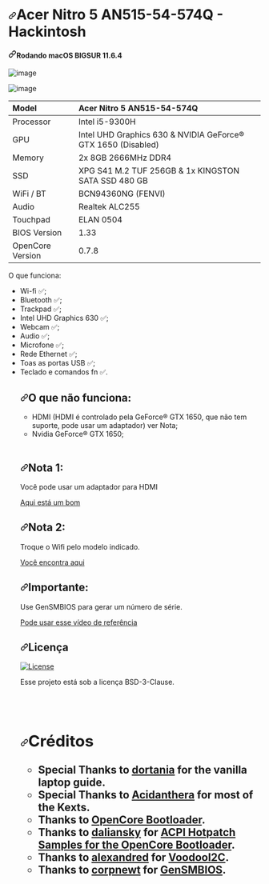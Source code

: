 

<h1 dir="auto"><a id="user-content-acer-nitro-5-an515-54-hackintosh" class="anchor" aria-hidden="true" href="#acer-nitro-5-an515-54-hackintosh"><svg class="octicon octicon-link" viewBox="0 0 16 16" version="1.1" width="16" height="16" aria-hidden="true"><path fill-rule="evenodd" d="M7.775 3.275a.75.75 0 001.06 1.06l1.25-1.25a2 2 0 112.83 2.83l-2.5 2.5a2 2 0 01-2.83 0 .75.75 0 00-1.06 1.06 3.5 3.5 0 004.95 0l2.5-2.5a3.5 3.5 0 00-4.95-4.95l-1.25 1.25zm-4.69 9.64a2 2 0 010-2.83l2.5-2.5a2 2 0 012.83 0 .75.75 0 001.06-1.06 3.5 3.5 0 00-4.95 0l-2.5 2.5a3.5 3.5 0 004.95 4.95l1.25-1.25a.75.75 0 00-1.06-1.06l-1.25 1.25a2 2 0 01-2.83 0z"></path></svg></a>Acer Nitro 5 AN515-54-574Q - Hackintosh</h1>

<h4 dir="auto"><a id="user-content-running-macos-monterey-1201" class="anchor" aria-hidden="true" href="#running-macos-monterey-1201"><svg class="octicon octicon-link" viewBox="0 0 16 16" version="1.1" width="16" height="16" aria-hidden="true"><path fill-rule="evenodd" d="M7.775 3.275a.75.75 0 001.06 1.06l1.25-1.25a2 2 0 112.83 2.83l-2.5 2.5a2 2 0 01-2.83 0 .75.75 0 00-1.06 1.06 3.5 3.5 0 004.95 0l2.5-2.5a3.5 3.5 0 00-4.95-4.95l-1.25 1.25zm-4.69 9.64a2 2 0 010-2.83l2.5-2.5a2 2 0 012.83 0 .75.75 0 001.06-1.06 3.5 3.5 0 00-4.95 0l-2.5 2.5a3.5 3.5 0 004.95 4.95l1.25-1.25a.75.75 0 00-1.06-1.06l-1.25 1.25a2 2 0 01-2.83 0z"></path></svg></a>Rodando macOS BIGSUR 11.6.4</h4>

![image](https://user-images.githubusercontent.com/100491103/155861116-acf99cd9-de80-401c-babf-6112921073de.jpg)

![image](https://user-images.githubusercontent.com/100491103/155904432-c92d2f7d-3070-4745-9672-e50a0a7b9c2e.jpg)


<table>

<tr>
<th align="left">Model</th>
<th align="left">Acer Nitro 5 AN515-54-574Q</th>
</tr>
</thead>
<tbody>
<tr>
<td align="left">Processor</td>
<td align="left">Intel i5-9300H</td>
</tr>
<tr>
<td align="left">GPU</td>
<td align="left">Intel UHD Graphics 630 &amp; NVIDIA GeForce® GTX 1650 (Disabled)</td>
</tr>
<tr>
<td align="left">Memory</td>
<td align="left">2x 8GB 2666MHz DDR4</td>
</tr>
<tr>
<td align="left">SSD</td>
<td align="left">XPG S41 M.2 TUF 256GB &amp; 1x KINGSTON SATA SSD 480 GB</td>
</tr>
<tr>
<td align="left">WiFi / BT</td>
<td align="left">BCN94360NG (FENVI)</td>
</tr>
<tr>
<td align="left">Audio</td>
<td align="left">Realtek ALC255</td>
</tr>
<tr>
<td align="left">Touchpad</td>
<td align="left">ELAN 0504</td>
</tr>
<tr>
<td align="left">BIOS Version</td>
<td align="left">1.33</td>
</tr>
<tr>
<td align="left">OpenCore Version</td>
<td align="left">0.7.8</td>
</tr>
</tbody>
</table>

</a>O que funciona:</h2>
<ul dir="auto">
<li>Wi-fi <g-emoji class="g-emoji" alias="white_check_mark" fallback-src="https://github.githubassets.com/images/icons/emoji/unicode/2705.png">✅</g-emoji>;</li>
<li>Bluetooth <g-emoji class="g-emoji" alias="white_check_mark" fallback-src="https://github.githubassets.com/images/icons/emoji/unicode/2705.png">✅</g-emoji>;</li>
<li>Trackpad <g-emoji class="g-emoji" alias="white_check_mark" fallback-src="https://github.githubassets.com/images/icons/emoji/unicode/2705.png">✅</g-emoji>;</li>
<li>Intel UHD Graphics 630 <g-emoji class="g-emoji" alias="white_check_mark" fallback-src="https://github.githubassets.com/images/icons/emoji/unicode/2705.png">✅</g-emoji>;</li>
<li>Webcam <g-emoji class="g-emoji" alias="white_check_mark" fallback-src="https://github.githubassets.com/images/icons/emoji/unicode/2705.png">✅</g-emoji>;</li>
<li>Audio <g-emoji class="g-emoji" alias="white_check_mark" fallback-src="https://github.githubassets.com/images/icons/emoji/unicode/2705.png">✅</g-emoji>;</li>
<li>Microfone <g-emoji class="g-emoji" alias="white_check_mark" fallback-src="https://github.githubassets.com/images/icons/emoji/unicode/2705.png">✅</g-emoji>;</li>
<li>Rede Ethernet <g-emoji class="g-emoji" alias="white_check_mark" fallback-src="https://github.githubassets.com/images/icons/emoji/unicode/2705.png">✅</g-emoji>;</li>
<li>Toas as portas USB <g-emoji class="g-emoji" alias="white_check_mark" fallback-src="https://github.githubassets.com/images/icons/emoji/unicode/2705.png">✅</g-emoji>;</li>
<li>Teclado e comandos fn <g-emoji class="g-emoji" alias="white_check_mark" fallback-src="https://github.githubassets.com/images/icons/emoji/unicode/2705.png">✅</g-emoji>.</li>

<h2 dir="auto"><a id="user-content-o-que-não-funciona" class="anchor" aria-hidden="true" href="#o-que-não-funciona"><svg class="octicon octicon-link" viewBox="0 0 16 16" version="1.1" width="16" height="16" aria-hidden="true"><path fill-rule="evenodd" d="M7.775 3.275a.75.75 0 001.06 1.06l1.25-1.25a2 2 0 112.83 2.83l-2.5 2.5a2 2 0 01-2.83 0 .75.75 0 00-1.06 1.06 3.5 3.5 0 004.95 0l2.5-2.5a3.5 3.5 0 00-4.95-4.95l-1.25 1.25zm-4.69 9.64a2 2 0 010-2.83l2.5-2.5a2 2 0 012.83 0 .75.75 0 001.06-1.06 3.5 3.5 0 00-4.95 0l-2.5 2.5a3.5 3.5 0 004.95 4.95l1.25-1.25a.75.75 0 00-1.06-1.06l-1.25 1.25a2 2 0 01-2.83 0z"></path></svg></a>O que não funciona:</h2>
<ul dir="auto">
<li>HDMI (HDMI é controlado pela GeForce® GTX 1650, que não tem suporte, pode usar um adaptador) ver Nota;</li>
<li>Nvidia GeForce® GTX 1650;</li>
</ul>
<br>
<h2 dir="auto"><a id="user-content-nota-1" class="anchor" aria-hidden="true" href="#nota-1"><svg class="octicon octicon-link" viewBox="0 0 16 16" version="1.1" width="16" height="16" aria-hidden="true"><path fill-rule="evenodd" d="M7.775 3.275a.75.75 0 001.06 1.06l1.25-1.25a2 2 0 112.83 2.83l-2.5 2.5a2 2 0 01-2.83 0 .75.75 0 00-1.06 1.06 3.5 3.5 0 004.95 0l2.5-2.5a3.5 3.5 0 00-4.95-4.95l-1.25 1.25zm-4.69 9.64a2 2 0 010-2.83l2.5-2.5a2 2 0 012.83 0 .75.75 0 001.06-1.06 3.5 3.5 0 00-4.95 0l-2.5 2.5a3.5 3.5 0 004.95 4.95l1.25-1.25a.75.75 0 00-1.06-1.06l-1.25 1.25a2 2 0 01-2.83 0z"></path></svg></a>Nota 1:</h2>
<p dir="auto">Você pode usar um adaptador para HDMI</p>
<p dir="auto"><a href="https://alishort.com/9EOi3" rel="nofollow">Aqui está um bom</a>
  <br>
<h2 dir="auto"><a id="user-content-nota-1" class="anchor" aria-hidden="true" href="#nota-1"><svg class="octicon octicon-link" viewBox="0 0 16 16" version="1.1" width="16" height="16" aria-hidden="true"><path fill-rule="evenodd" d="M7.775 3.275a.75.75 0 001.06 1.06l1.25-1.25a2 2 0 112.83 2.83l-2.5 2.5a2 2 0 01-2.83 0 .75.75 0 00-1.06 1.06 3.5 3.5 0 004.95 0l2.5-2.5a3.5 3.5 0 00-4.95-4.95l-1.25 1.25zm-4.69 9.64a2 2 0 010-2.83l2.5-2.5a2 2 0 012.83 0 .75.75 0 001.06-1.06 3.5 3.5 0 00-4.95 0l-2.5 2.5a3.5 3.5 0 004.95 4.95l1.25-1.25a.75.75 0 00-1.06-1.06l-1.25 1.25a2 2 0 01-2.83 0z"></path></svg></a>Nota 2:</h2>
<p dir="auto">Troque o Wifi pelo modelo indicado.</p>
<p dir="auto"><a href="https://alishort.com/lxtVf" rel="nofollow">Você encontra aqui</a>
  
  <h2 dir="auto"><a id="user-content-importante" class="anchor" aria-hidden="true" href="#importante"><svg class="octicon octicon-link" viewBox="0 0 16 16" version="1.1" width="16" height="16" aria-hidden="true"><path fill-rule="evenodd" d="M7.775 3.275a.75.75 0 001.06 1.06l1.25-1.25a2 2 0 112.83 2.83l-2.5 2.5a2 2 0 01-2.83 0 .75.75 0 00-1.06 1.06 3.5 3.5 0 004.95 0l2.5-2.5a3.5 3.5 0 00-4.95-4.95l-1.25 1.25zm-4.69 9.64a2 2 0 010-2.83l2.5-2.5a2 2 0 012.83 0 .75.75 0 001.06-1.06 3.5 3.5 0 00-4.95 0l-2.5 2.5a3.5 3.5 0 004.95 4.95l1.25-1.25a.75.75 0 00-1.06-1.06l-1.25 1.25a2 2 0 01-2.83 0z"></path></svg></a>Importante:</h2>
<p dir="auto">Use GenSMBIOS para gerar um número de série.</p>
<p dir="auto"><a href="https://www.youtube.com/watch?v=M93oJ1UBrS4" rel="nofollow">Pode usar esse vídeo de referência</a>
  
  <h2 dir="auto"><a id="user-content-licença" class="anchor" aria-hidden="true" href="#licença"><svg class="octicon octicon-link" viewBox="0 0 16 16" version="1.1" width="16" height="16" aria-hidden="true"><path fill-rule="evenodd" d="M7.775 3.275a.75.75 0 001.06 1.06l1.25-1.25a2 2 0 112.83 2.83l-2.5 2.5a2 2 0 01-2.83 0 .75.75 0 00-1.06 1.06 3.5 3.5 0 004.95 0l2.5-2.5a3.5 3.5 0 00-4.95-4.95l-1.25 1.25zm-4.69 9.64a2 2 0 010-2.83l2.5-2.5a2 2 0 012.83 0 .75.75 0 001.06-1.06 3.5 3.5 0 00-4.95 0l-2.5 2.5a3.5 3.5 0 004.95 4.95l1.25-1.25a.75.75 0 00-1.06-1.06l-1.25 1.25a2 2 0 01-2.83 0z"></path></svg></a>Licença</h2>
 <a href="https://opensource.org/licenses/BSD-3-Clause" rel="nofollow">
    <img alt="License" src="https://camo.githubusercontent.com/8ccf186e7288af6d88a1f6a930c0fcc4e7a8a9936b34e07629d815d1eab4d977/68747470733a2f2f696d672e736869656c64732e696f2f62616467652f4c6963656e73652d425344253230332d2d436c617573652d626c75652e737667" data-canonical-src="https://img.shields.io/badge/License-BSD%203--Clause-blue.svg" style="max-width: 100%;">
  </a>
<br>
<p dir="auto">Esse projeto está sob a licença BSD-3-Clause.</p>
<h2 dir="auto"><a id="user-content-créditos" class="anchor" aria-hidden="true" href="#créditos"><svg class="octicon octicon-link" viewBox="0 0 16 16" version="1.1" width="16" height="16" aria-hidden="true">

  <h2 dir="auto"><a id="user-content-créditos" class="anchor" aria-hidden="true" href="#créditos"><svg class="octicon octicon-link" viewBox="0 0 16 16" version="1.1" width="16" height="16" aria-hidden="true"><path fill-rule="evenodd" d="M7.775 3.275a.75.75 0 001.06 1.06l1.25-1.25a2 2 0 112.83 2.83l-2.5 2.5a2 2 0 01-2.83 0 .75.75 0 00-1.06 1.06 3.5 3.5 0 004.95 0l2.5-2.5a3.5 3.5 0 00-4.95-4.95l-1.25 1.25zm-4.69 9.64a2 2 0 010-2.83l2.5-2.5a2 2 0 012.83 0 .75.75 0 001.06-1.06 3.5 3.5 0 00-4.95 0l-2.5 2.5a3.5 3.5 0 004.95 4.95l1.25-1.25a.75.75 0 00-1.06-1.06l-1.25 1.25a2 2 0 01-2.83 0z"></path></svg></a>Créditos</h2>
<ul dir="auto">
<li><strong>Special Thanks</strong> to <a href="https://dortania.github.io/vanilla-laptop-guide" rel="nofollow">dortania</a> for the vanilla laptop guide.</li>
<li><strong>Special Thanks</strong> to <a href="https://github.com/acidanthera">Acidanthera</a> for most of the Kexts.</li>
<li>Thanks to <a href="https://https://github.com/acidanthera/OpenCorePkg" rel="nofollow">OpenCore Bootloader</a>.</li>
<li>Thanks to <a href="https://github.com/daliansky">daliansky</a> for <a href="https://github.com/daliansky/OC-little">ACPI Hotpatch Samples for the OpenCore Bootloader</a>.</li>
<li>Thanks to <a href="https://github.com/alexandred">alexandred</a> for <a href="https://github.com/alexandred/VoodooI2C">VoodooI2C</a>.</li>
<li>Thanks to <a href="https://github.com/corpnewt">corpnewt</a> for <a href="https://github.com/corpnewt/GenSMBIOS">GenSMBIOS</a>.</li>



  
